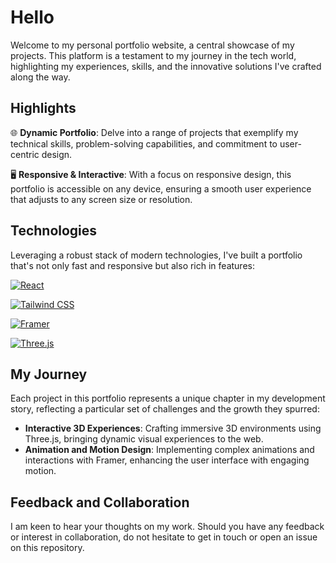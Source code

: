 # Hello

Welcome to my personal portfolio website, a central showcase of my projects. This platform is a testament to my journey in the tech world, highlighting my experiences, skills, and the innovative solutions I've crafted along the way.

## Highlights

🌐 **Dynamic Portfolio**: Delve into a range of projects that exemplify my technical skills, problem-solving capabilities, and commitment to user-centric design.

🖥️ **Responsive & Interactive**: With a focus on responsive design, this portfolio is accessible on any device, ensuring a smooth user experience that adjusts to any screen size or resolution.

## Technologies

Leveraging a robust stack of modern technologies, I've built a portfolio that's not only fast and responsive but also rich in features:

[![React](https://img.shields.io/badge/React-gray?style=for-the-badge&logo=react&logoColor=61DAFB)](https://reactjs.org/)

[![Tailwind CSS](https://img.shields.io/badge/Tailwind%20CSS-0F172A?style=for-the-badge&logo=tailwind-css&logoColor=white)](https://tailwindcss.com/)

[![Framer](https://img.shields.io/badge/Framer-black?style=for-the-badge&logo=framer&logoColor=blue)](https://www.framer.com/)

[![Three.js](https://img.shields.io/badge/Three.js-black?style=for-the-badge&logo=three.js&logoColor=white)](https://threejs.org/)

## My Journey

Each project in this portfolio represents a unique chapter in my development story, reflecting a particular set of challenges and the growth they spurred:

- **Interactive 3D Experiences**: Crafting immersive 3D environments using Three.js, bringing dynamic visual experiences to the web.
- **Animation and Motion Design**: Implementing complex animations and interactions with Framer, enhancing the user interface with engaging motion.

## Feedback and Collaboration

I am keen to hear your thoughts on my work. Should you have any feedback or interest in collaboration, do not hesitate to get in touch or open an issue on this repository.
